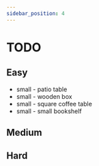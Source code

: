 ```yaml
---
sidebar_position: 4
---
```


# TODO

## Easy

* small - patio table
* small - wooden box
* small - square coffee table
* small - small bookshelf



## Medium



## Hard
